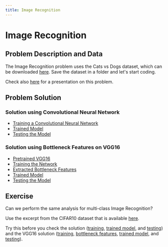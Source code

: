 ```yaml
---
title: Image Recognition
---
```


# Image Recognition

## Problem Description and Data

The Image Recognition problem uses the Cats vs Dogs dataset, which can be downloaded
<a target="_blank" href="{{site.dataurl}}/ImageRecognition/data.zip">here</a>.
Save the dataset in a folder and let's start coding.

Check also <a target="_blank" href="{{site.baseurl}}/presentations/ImageRecognition.pdf">here</a>
for a presentation on this problem.

## Problem Solution

### Solution using Convolutional Neural Network

- <a target="_blank" href="{{site.dataurl}}/ImageRecognition/training.py">Training a Convolutional Neural Network</a>
- <a target="_blank" href="{{site.dataurl}}/ImageRecognition/model.h5">Trained Model</a>
- <a target="_blank" href="{{site.dataurl}}/ImageRecognition/testing.py">Testing the Model</a>

### Solution using Bottleneck Features on VGG16

- <a target="_blank" href="{{site.dataurl}}/ImageRecognition/vgg16_pretrained_imagenet.h5">Pretrained VGG16</a>
- <a target="_blank" href="{{site.dataurl}}/ImageRecognition/training_vgg16.py">Training the Network</a>
- <a target="_blank" href="{{site.dataurl}}/ImageRecognition/bottleneck_features.zip">Extracted Bottleneck Features</a>
- <a target="_blank" href="{{site.dataurl}}/ImageRecognition/bottleneck_fc_model.h5">Trained Model</a>
- <a target="_blank" href="{{site.dataurl}}/ImageRecognition/testing_vgg16.py">Testing the Model</a>

## Exercise
Can we perform the same analysis for multi-class Image Recognition?

Use the excerpt from the CIFAR10 dataset that is available
<a target="_blank" href="{{site.dataurl}}/ImageRecognitionMultiClass/data.zip">here</a>.

Try this before you check the solution
(<a target="_blank" href="{{site.dataurl}}/ImageRecognitionMultiClass/training.py">training</a>,
<a target="_blank" href="{{site.dataurl}}/ImageRecognitionMultiClass/model.h5">trained model</a>, and
<a target="_blank" href="{{site.dataurl}}/ImageRecognitionMultiClass/testing.py">testing</a>)
and the VGG16 solution
(<a target="_blank" href="{{site.dataurl}}/ImageRecognitionMultiClass/training_vgg16.py">training</a>,
<a target="_blank" href="{{site.dataurl}}/ImageRecognitionMultiClass/bottleneck_features.py">bottleneck features</a>,
<a target="_blank" href="{{site.dataurl}}/ImageRecognitionMultiClass/bottleneck_fc_model.h5">trained model</a>, and
<a target="_blank" href="{{site.dataurl}}/ImageRecognitionMultiClass/testing_vgg16.py">testing</a>).
